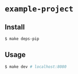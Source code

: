 # `example-project`

## Install

```sh
$ make deps-pip
```

## Usage

```sh
$ make dev # localhost:8080
```
